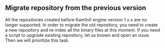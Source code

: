 ## Migrate repository from the previous version

All the repositories created before Kam1n0 engine version 1.x.x are no longer supported. In order to migrate the old repository, you need to create a new repository and re-index all the binary files at this moment. If you need a script to upgrade existing repository, let us known and open an issue. Then we will prioritize this task. 

